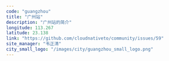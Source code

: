 ```yaml
---
code: "guangzhou"
title: "广州站"
description: "广州站的简介"
longitude: 113.267
latitude: 23.138
link: "https://github.com/cloudnativeto/community/issues/59"
site_manager: "韦正清"
city_small_logo: "/images/city/guangzhou_small_logo.png"
---
```

